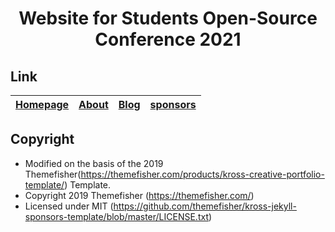 <div align="center">
	<h1>Website for Students Open-Source Conference 2021</h1>
</div>

## Link

| [Homepage](https://2021zh.sosconf.org)  | [About](https://2021zh.sosconf.org/about)  | [Blog](https://2021zh.sosconf.org/blog)  | [sponsors](https://2021zh.sosconf.org/sponsors)  |
|---|---|---|---|

## Copyright

- Modified on the basis of the 2019 Themefisher(https://themefisher.com/products/kross-creative-portfolio-template/) Template.
- Copyright 2019 Themefisher (https://themefisher.com/)
- Licensed under MIT (https://github.com/themefisher/kross-jekyll-sponsors-template/blob/master/LICENSE.txt)
